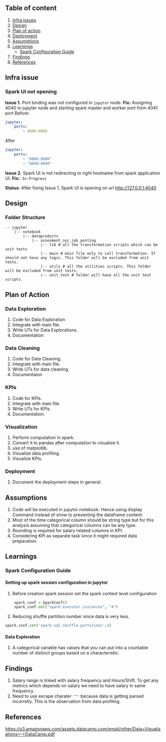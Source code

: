 ## Table of content
1. [ Infra issues ](#infa_issues)
2. [ Design ](#design)
3. [ Plan of action ](#plan_of_action)
4. [ Deployment ](#deployment)
5. [ Assumptions ](#assumptions)
6. [ Learnings ](#learnings)
    * [ Spark Configuration Guide ](#spark_config_guide)
6. [ Findings ](#findings)
7. [ References ](#references)
 
<a name="infa_issues"></a>
## Infra issue

### Spark UI not opening

**Issue 1.** Port binding was not configured in `jupytor` node. 
**Fix:**
Assigning 4040 to jupyter node and starting spark master and worker port from 4041 port
Before:
```yaml
jupyter:
    ports:
        - 8888:8888
```
After
```yaml    
jupyter:
    ports:
        - "8888:8888"
        - "4040:4040"
```
**Issue 2.** Spark UI is not redirecting to right hostname from spark application UI.
**Fix:**: `In-Progress`

**Status**: After fixing Issue 1, Spark UI is opening on url http://127.0.0.1:4040

<a name="design"></a>
## Design
### Folder Structure
    -- jupyter
        |-- notebook
            |-- dataproducts
                |-- assesment_nyc_job_posting
                    |-- lib # all the transformation scripts which can be unit tests
                    |-- main # main file only to call transformation. It should not have any logic. This folder will be excluded from unit tests.
                    |-- utils # all the utilities scripts. This folder will be excluded from unit tests.
                    |-- unit_test # folder will have all the unit test scripts. 

<a name="plan_of_action"></a>
## Plan of Action
### Data Exploration
1. Code for Data Exploration
2. Integrate with main file.
3. Write UTs for Data Explorations.
4. Documentation

### Data Cleaning
1. Code for Data Cleaning.
2. Integrate with main file.
3. Write UTs for data cleaning.
4. Documentaion

### KPIs
1. Code for KPIs.
2. Integrate with main file.
3. Write UTs for KPIs.
4. Documentation.

### Visualization
1. Perform computation in spark.
2. Convert it to pandas after computation to visualize it.
3. use of matplotlib.
4. Visualize data profiling.
5. Visualize KPIs. 

<a name="deployemnt"></a>
### Deployment
1. Document the deployment steps in general.

<a name="assumptions"></a>
## Assumptions
1. Code will be executed in jupytor notebook. Hence using display Command instead of show to presenting the dataframe content.
2. Most of the time categorical column should be string type but for this analysis assuming that categorical columns can be any type.
3. Rounding is required for salary related columns in KPI.
4. Considering KPI as separate task since it might required data preparation.

<a name="learnings"></a>
## Learnings

<a name="spark_config_guide"></a>
### Spark Configuration Guide
#### Setting up spark session configuration in jupytor
1. Before creation spark session set the spark context level configuration
```python
    spark_conf = SparkConf()
    spark_conf.set("spark.executor.instances", "4") 
```

2. Reducing shuffle partition number since data is very less.
```python
spark.conf.set('spark.sql.shuffle.partitions',4)
```

#### Data Exploration
1. A categorical variable has values that you can put into a countable number of distinct groups based on a characteristic.

<a name="findings"></a>
## Findings
1. Salary range is linked with salary frequency and Hours/Shift. To get any metrics which depends on salary we need to have salary in same frequency. 
2. Need to use excape charater `'"'` because data is getting parsed incorretly. This is the observation from data profiling.

<a name="references"></a>
## References
https://s3.amazonaws.com/assets.datacamp.com/email/other/Data+Visualizations+-+DataCamp.pdf
